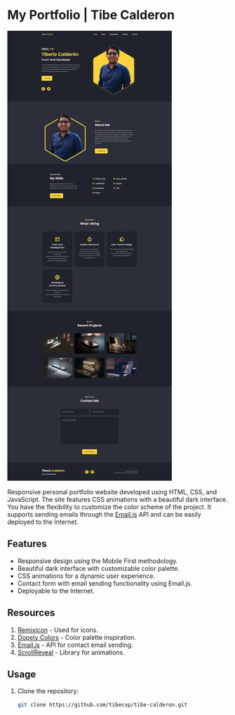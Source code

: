 # My Portfolio | Tibe Calderon

![Portfolio Screenshot](./preview-portfolio.png)

Responsive personal portfolio website developed using HTML, CSS, and JavaScript. The site features CSS animations with a beautiful dark interface. You have the flexibility to customize the color scheme of the project. It supports sending emails through the [Email.js](https://www.emailjs.com/) API and can be easily deployed to the Internet.

## Features

- Responsive design using the Mobile First methodology.
- Beautiful dark interface with customizable color palette.
- CSS animations for a dynamic user experience.
- Contact form with email sending functionality using Email.js.
- Deployable to the Internet.

## Resources

1. [Remixicon](https://remixicon.com/) - Used for icons.
2. [Dopely Colors](https://colors.dopely.top/) - Color palette inspiration.
3. [Email.js](https://www.emailjs.com/) - API for contact email sending.
4. [ScrollReveal](https://scrollrevealjs.org/) - Library for animations.

## Usage

1. Clone the repository:

   ```bash
   git clone https://github.com/tibecvp/tibe-calderon.git
